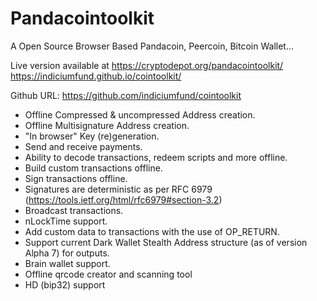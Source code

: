 Pandacointoolkit
=======

A Open Source Browser Based Pandacoin, Peercoin, Bitcoin Wallet...

Live version available at 
https://cryptodepot.org/pandacointoolkit/
https://indiciumfund.github.io/cointoolkit/

Github URL: https://github.com/indiciumfund/cointoolkit

- Offline Compressed & uncompressed Address creation.
- Offline Multisignature Address creation.
- "In browser" Key (re)generation. 
- Send and receive payments.
- Ability to decode transactions, redeem scripts and more offline.
- Build custom transactions offline.
- Sign transactions offline.
- Signatures are deterministic as per RFC 6979 (https://tools.ietf.org/html/rfc6979#section-3.2)
- Broadcast transactions.
- nLockTime support.
- Add custom data to transactions with the use of OP_RETURN.
- Support current Dark Wallet Stealth Address structure (as of version Alpha 7) for outputs.
- Brain wallet support.
- Offline qrcode creator and scanning tool
- HD (bip32) support
